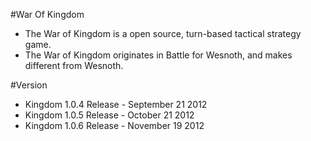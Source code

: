#War Of Kingdom

- The War of Kingdom is a open source, turn-based tactical strategy game.  
- The War of Kingdom originates in Battle for Wesnoth, and makes different from Wesnoth.

#Version

- Kingdom 1.0.4 Release - September 21 2012 
- Kingdom 1.0.5 Release - October 21 2012 
- Kingdom 1.0.6 Release - November 19 2012 
